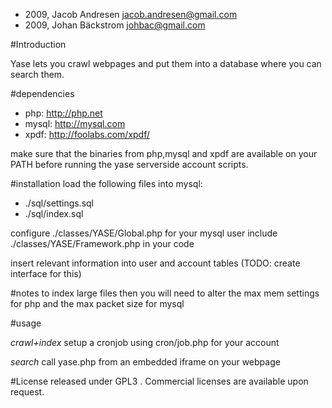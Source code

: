 - 2009, Jacob Andresen <jacob.andresen@gmail.com>
- 2009, Johan Bäckstrom <johbac@gmail.com>


#Introduction 

Yase lets you crawl webpages and put them into a database where you can search them.

#dependencies

- php: http://php.net  
- mysql: http://mysql.com
- xpdf: http://foolabs.com/xpdf/

make sure that the binaries from php,mysql and xpdf are available on your PATH before running the  yase serverside account scripts.

#installation
load the following files into mysql:

- ./sql/settings.sql
- ./sql/index.sql

configure ./classes/YASE/Global.php for your mysql user
include ./classes/YASE/Framework.php in your code

insert relevant information into user and account tables 
(TODO: create interface for this)

#notes
to index large files then you will need to alter the max mem settings for php and the max packet size for mysql

#usage

*crawl+index*
setup a cronjob using cron/job.php for your account

*search*
call yase.php from an embedded iframe on your webpage

#License
released under GPL3 . Commercial licenses are available upon request.

